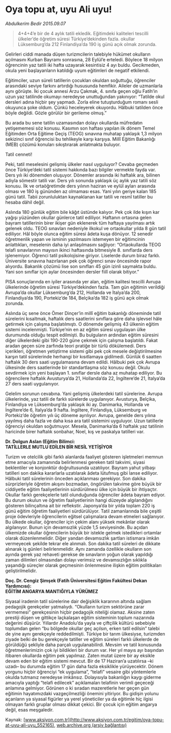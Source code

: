 # Oya topu at, uyu Ali uyu!

*Abdulkerim Bedir 2015.09.07*

<div class="pNewsDetailMainContent ctx_content" itemprop="articleBody">
 <blockquote>
  <p>
   4+4+4’e bir de 4 aylık tatili ekledik. Eğitimdeki kaliteleri tescilli  ülkeler’de öğretim süresi Türkiye’dekinden fazla. okullar Lüksemburg’da 212 Finlandiya’da 190 iş günü açık olmak zorunda.
  </p>
 </blockquote>
 <p>
  Gelirleri ciddi manada düşen turizmcilerin talebiyle hükümet okulların açılmasını Kurban Bayramı sonrasına, 28 Eylül’e erteledi. Böylece 18 milyon öğrencinin yaz tatili iki hafta uzayarak kesintisiz 4 ayı buldu. Gecikmeden, okula yeni başlayanların katıldığı uyum eğitimleri de negatif etkilendi.
 </p>
 <p>
  Eğitimciler, uzun süreli tatillerin çocukları okuldan soğuttuğu, öğrenciler arasındaki seviye farkını artırdığı hususunda hemfikir. Aileler de uzmanlarla aynı görüşte. İki çocuk annesi Arzu Çakmak, 4. sınıfa geçen oğlu Fatih’in uzun yaz tatilinde okumayı neredeyse unuttuğundan yakınıyor: “Tatilde okul dersleri adına hiçbir şey yapmadı. Zorla eline tutuşturduğum romanı sesli okuyunca şoke oldum. Çünkü heceleyerek okuyordu. Hâlbuki tatilden önce böyle değildi. Gözle görülür bir gerileme olmuş.”
 </p>
 <p>
  Bu arada bu sene tatilin uzamasından dolayı okullarda müfredatın yetişememesi söz konusu. Kasımın son haftası yapılan ilk dönem Temel Eğitimden Orta Eğitime Geçiş (TEOG) sınavına muhatap yaklaşık 1,3 milyon sekizinci sınıf öğrencisi bu tehlikeyle karşı karşıya. Millî Eğitim Bakanlığı (MEB) çözümü konuları sıkıştırarak anlatmakta buluyor.
 </p>
 <p>
  Tatil cenneti!
 </p>
 <p>
  Peki, tatil meselesini gelişmiş ülkeler nasıl uyguluyor? Cevaba geçmeden önce Türkiye’deki tatil sistemi hakkında bazı bilgiler vermekte fayda var. Ders yılı iki dönemden oluşuyor. Dönemler arasında iki haftalık ara, bilinen adıyla sömestir tatili var. Ders yılı sonunda yaklaşık üç aylık yaz tatili söz konusu. İlk ve ortaöğretimde ders yılının haziran ve eylül ayları arasında olması ve 180 iş gününden az olmaması esas. Yani yılın geriye kalan 185 günü tatil. Tabii zorunluluktan kaynaklanan kar tatili ve resmî tatiller bu hesaba dâhil değil.
 </p>
 <p>
  Aslında 180 günlük eğitim bile kâğıt üstünde kalıyor. Pek çok ilde kışın kar yağışı yüzünden okullar günlerce tatil ediliyor. Haftanın ortasına gelen bayram tatillerinin birer ikişer gün eklenerek tüm haftaya yayılması artık gelenek oldu. TEOG sınavları nedeniyle ilkokul ve ortaokullar yılda 8 gün tatil ediliyor. Hâl böyle olunca eğitim süresi âdeta kuşa dönüyor. 12 senedir öğretmenlik yapan ve isminin yazılmasını istemeyen bir eğitimcinin anlattıkları, meselenin daha iyi anlaşılmasını sağlıyor: “Ortaokullarda TEOG telafi sınavlarının mayısın ikinci haftasında bitmesiyle 8. sınıflarda ders işlenemiyor. Öğrenci tatil psikolojisine giriyor. Liselerde durum biraz farklı. Üniversite sınavına hazırlanan pek çok öğrenci sınav öncesinde rapor alıyordu. Bakanlık çözümü lise son sınıfları 45 gün izinli saymakta buldu. Yani son sınıflar için aylar öncesinden dersler fiilî olarak bitiyor.”
 </p>
 <p>
  PISA sonuçlarında en iyiler arasında yer alan, eğitim kalitesi tescilli Avrupa ülkelerinde öğretim süresi Türkiye’dekinden fazla. Tam gün eğitimin verildiği Avrupa’da okullar Lüksemburg’da 212, Hollanda ve İtalya’da 200, Finlandiya’da 190, Portekiz’de 184, Belçika’da 182 iş günü açık olmak zorunda.
 </p>
 <p>
  Aslında üç sene önce Ömer Dinçer’in millî eğitim bakanlığı döneminde tatil sürelerini kısaltmak, haftalık ders saatlerini sınıflara göre daha işlevsel hâle getirmek için çalışma başlatılmıştı. O dönemde gelişmiş 43 ülkenin eğitim sistemi incelenmişti. Türkiye’nin en az eğitim süresi uygulayan ülke durumunda olduğu tespit edilmişti. Bu bulguların ardından eğitim süresini diğer ülkelerdeki gibi 190-220 güne çekmek için çalışma başlatıldı. Fakat aradan geçen süre zarfında teori pratiğe bir türlü dökülemedi. Ders içerikleri, öğretmen yetiştirme sistemi gibi pek çok mesele değiştirilmesine karşın tatil sürelerinde herhangi bir kısıtlamaya gidilmedi. Günlük 6 saatten haftalık 30 ders saati uygulamasına devam edildi. Hâlbuki pek çok Avrupa ülkesinde ders saatlerinde bir standartlaşma söz konusu değil. Okulu sevdirmek için yeni başlayan 1. sınıflar dersle daha az muhatap ediliyor. Bu öğrencilere haftalık Avusturya’da 21, Hollanda’da 22, İngiltere’de 21, İtalya’da 27 ders saati uygulanıyor.
 </p>
 <p>
  Gelelim sorunun cevabına. Yani gelişmiş ülkelerdeki tatil sürelerine. Avrupa ülkelerinde, yaz tatili de farklı sürelerde uygulanıyor. Avusturya, Belçika, Finlandiya ve Lüksemburg’da yaklaşık iki ay. Danimarka, Hollanda ve İngiltere’de 6, İtalya’da 9 hafta. İngiltere, Finlandiya, Lüksemburg ve Portekiz’de öğretim yılı üç döneme ayrılıyor. Avrupa, genelde ders yılına yayılmış daha fazla ve daha kısa ara tatil sistemini uyguluyor. Uzun tatillerle öğrenciyi okuldan soğutmuyor. Mesela, Danimarka’da 6 haftalık yaz tatilinin haricinde birer haftalık sonbahar, Noel, kış ve paskalya tatilleri var.
 </p>
 <p>
  <strong>
   Dr. Dolgun Aslan (Eğitim Bilimci:
   <br>
    TATİLLERLE MUTLU EDİLEN BİR NESİL YETİŞİYOR
   </br>
  </strong>
 </p>
 <p>
  Turizm ve otelcilik gibi farklı alanlarda faaliyet gösteren işletmeleri memnun etme amacıyla zamanında belirlenmesi gereken tatil takvimi, siyasi beklentiler ve konjonktür doğrultusunda uzatılıyor. Bayram yahut yılbaşı tatilleri son dakika kararlarla uzatılarak âdeta lütufmuş gibi lanse ediliyor. Hâlbuki tatil sürelerinin önceden açıklanması gerekiyor. Son dakika sürprizleriyle öğretim akışını bozmadan, öngörülen takvime göre büyük bir ciddiyetle eğitim faaliyetlerinin sürdürülmesi ülke için büyük bir ihtiyaçtır. Okullar farklı gerekçelerle tatil olunduğunda öğrenciler âdeta bayram ediyor. Bu durum okulun ve öğretim faaliyetlerinin hangi düzeyde algılandığını gösteren bilinçaltına ait bir reflekstir. Japonya’da bir yılda toplam 220 iş günü eğitim öğretim faaliyetleri sürdürülüyor. Tatil zamanlarında bile çeşitli proje ödevleriyle öğrencilerin eğitsel çalışmalara devam etmeleri sağlanıyor. Bu ülkede okullar, öğrenciler için çekim alanı yüksek mekânlar olarak algılanıyor. Bunun için devamsızlık yüzde 1,5 seviyesinde. Bu açıdan ülkemizde okullar öğrencilerin büyük bir istekle gelmek istedikleri ortamlar olarak düzenlenmelidir. Diğer yandan devamsızlık şartları istismara imkân vermeyecek şekilde tekrar ele alınmalı. Son dakika tatil süreleri de dikkate alınarak iş günleri belirlenmelidir. Aynı zamanda özellikle okulların son ayında gerek yaz rehaveti gerekse de sınavların yoğun olarak yapıldığı zaman dilimleri olmasından dolayı verimsiz ve devamsızlığın sıklıkla yaşandığı süreçler olarak geçmesinin önlenmesine ilişkin eğitim politikaları geliştirilmelidir.
 </p>
 <p>
  <strong>
   Doç. Dr. Cengiz Şimşek (Fatih Üniversitesi Eğitim Fakültesi Dekan Yardımcısı):
   <br>
    EĞİTİM ANGARYA MANTIĞIYLA YÜRÜMEZ
   </br>
  </strong>
 </p>
 <p>
  Siyasal iradenin tatil sürelerine dair değişiklik kararının altında sağlam pedagojik gerekçeler yatmalıydı. “Okulların turizm sektörüne zarar vermemesi” gerekçesinin hiçbir pedagojik niteliği olamaz. Aksine zaten prestiji düşen ve gittikçe laçkalaşan eğitim sisteminin toplum nazarında değerini düşürür. Yıllardır Anadolu’da yayla ve çiftçilik kültürü sebebiyle toplumdan gelen “bu bölgede okullar geç açılsın, erken tatil edilsin” talebi de yine aynı gerekçeyle reddedilmişti. Türkiye bir tarım ülkesiyse, turizmden ziyade belki de bu gerekçeyle tatiller ve eğitim süreleri farklı ülkelerde de görüldüğü şekliyle daha parçalı uygulanabilirdi. Mevsim ve tatil konusunda öğretmenlerimizin çok iyi bildikleri bir durum var. Her yıl mayıs ayı başından itibaren okullarda eğitim pek yapılmaz. Zaten mutat üzere bir ay eksikle devam eden bir eğitim sistemi mevcut. Bir de 17 Haziran’a uzatılırsa –ki uzadı– bu durumda eğitim 17 gün daha fazla eksiklikle yürüyecektir. Dönem yorgunu hiçbir öğrenciyi “ek uygulama”, “telafi” vesaire gibi yöntemlerle okulda tutmanız neredeyse imkânsız. Dolayısıyla bakanlığın kaygı giderme amacıyla yaptığı “telafi edilecek” açıklamaları telafinin verimli geçeceği anlamına gelmiyor. Görünen o ki sıradan mazeretlerle her geçen gün eğitimin hayatımızdaki vazgeçilmezliği önemini yitiriyor. Bu gidişin yolunu açanların ya siyasal figürler ya yerel yöneticiler ya da eğitimle hiç ilgisi olmayan farklı gruplar olması dikkat çekici. Bir çocuk için eğitim angarya değil, esas meşgaledir.
 </p>
 <p>
 </p>
</div>


Kaynak: [www.aksiyon.com.tr](http://www.aksiyon.com.tr/egitim/oya-topu-at-uyu-ali-uyu_552165), [web.archive.org (arşiv bağlantısı)](http://web.archive.org/web/20160103085003/http://www.aksiyon.com.tr/egitim/oya-topu-at-uyu-ali-uyu_552165)
